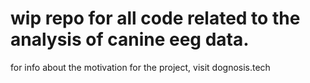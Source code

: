 # wip repo for all code related to the analysis of canine eeg data.

for info about the motivation for the project, visit dognosis.tech
